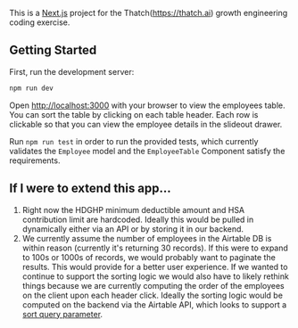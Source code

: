 This is a [Next.js](https://nextjs.org/) project for the Thatch(https://thatch.ai) growth engineering coding exercise.

## Getting Started

First, run the development server:

```bash
npm run dev
```

Open [http://localhost:3000](http://localhost:3000) with your browser to view the employees table. You can sort the table by clicking on each table header. Each row is clickable so that you can view the employee details in the slideout drawer.

Run `npm run test` in order to run the provided tests, which currently validates the `Employee` model and the `EmployeeTable` Component satisfy the requirements.

## If I were to extend this app...

1. Right now the HDGHP minimum deductible amount and HSA contribution limit are hardcoded. Ideally this would be pulled in dynamically either via an API or by storing it in our backend.
2. We currently assume the number of employees in the Airtable DB is within reason (currently it's returning 30 records). If this were to expand to 100s or 1000s of records, we would probably want to paginate the results. This would provide for a better user experience. If we wanted to continue to support the sorting logic we would also have to likely rethink things because we are currently computing the order of the employees on the client upon each header click. Ideally the sorting logic would be computed on the backend via the Airtable API, which looks to support a [sort query parameter](https://airtable.com/developers/web/api/list-records#query-sort).